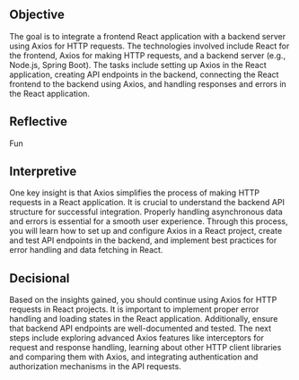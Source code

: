 ## Objective
The goal is to integrate a frontend React application with a backend server using Axios for HTTP requests. The technologies involved include React for the frontend, Axios for making HTTP requests, and a backend server (e.g., Node.js, Spring Boot). The tasks include setting up Axios in the React application, creating API endpoints in the backend, connecting the React frontend to the backend using Axios, and handling responses and errors in the React application.

## Reflective
Fun

## Interpretive
One key insight is that Axios simplifies the process of making HTTP requests in a React application. It is crucial to understand the backend API structure for successful integration. Properly handling asynchronous data and errors is essential for a smooth user experience. Through this process, you will learn how to set up and configure Axios in a React project, create and test API endpoints in the backend, and implement best practices for error handling and data fetching in React.

## Decisional
Based on the insights gained, you should continue using Axios for HTTP requests in React projects. It is important to implement proper error handling and loading states in the React application. Additionally, ensure that backend API endpoints are well-documented and tested. The next steps include exploring advanced Axios features like interceptors for request and response handling, learning about other HTTP client libraries and comparing them with Axios, and integrating authentication and authorization mechanisms in the API requests.

